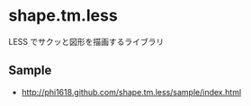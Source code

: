 # shape.tm.less

LESS でサクッと図形を描画するライブラリ

## Sample

- <http://phi1618.github.com/shape.tm.less/sample/index.html>